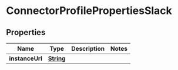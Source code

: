 

# ConnectorProfilePropertiesSlack


## Properties

| Name | Type | Description | Notes |
|------------ | ------------- | ------------- | -------------|
|**instanceUrl** | [**String**](String.md) |  |  |



